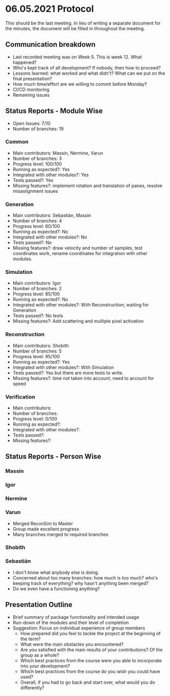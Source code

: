 # 06.05.2021 Protocol

This should be the last meeting. In lieu of writing a separate document for the minutes, the document will be filled in throughout the meeting.

## Communication breakdown
* Last recorded meeting was on Week 5. This is week 12. What happened?
* Who's kept track of all development? If nobody, then how to proceed?
* Lessons learned: what worked and what didn't? What can we put on the final presentation?
* How much time/effort are we willing to commit before Monday?
* CI/CD monitoring
* Remaining issues

## Status Reports - Module Wise

* Open Issues: 7/10
* Number of branches: 19

### Common

* Main contributors: Massin, Nermine, Varun
* Number of branches: 3
* Progress level: 100/100
* Running as expected?: Yes
* Integrated with other modules?: Yes
* Tests passed?: Yes
* Missing features?: implement rotation and translation of panes, resolve misaslignment issues

### Generation

* Main contributors: Sebastián, Massin
* Number of branches: 4
* Progress level: 60/100
* Running as expected?: No
* Integrated with other modules?: No
* Tests passed?: No
* Missing features?: draw velocity and number of samples, test coordinates work, rename coordinates for integration with other modules.

### Simulation

* Main contributors: Igor
* Number of branches: 2
* Progress level: 85/100
* Running as expected?: No
* Integrated with other modules?: With Reconstruction; waiting for Generation
* Tests passed?: No tests
* Missing features?: Add scattering and multiple pixel activation

### Reconstruction

* Main contributors: Shobith
* Number of branches: 5
* Progress level: 95/100
* Running as expected?: Yes
* Integrated with other modules?: With Simulation
* Tests passed?: Yes but there are more tests to write.
* Missing features?: time not taken into account, need to account for speed

### Verification

* Main contributors:
* Number of branches:
* Progress level: 0/100
* Running as expected?:
* Integrated with other modules?:
* Tests passed?:
* Missing features?:


## Status Reports - Person Wise


### Massin

### Igor

### Nermine

### Varun
* Merged ReconSim to Master
* Group made excellent progress
* Many branches merged to required branches
### Shobith

### Sebastián

* I don't know what anybody else is doing.
* Concerned about too many branches: how much is too much? who's keeping track of everything? why hasn't anything been merged?
* Do we even have a functioning anything?

## Presentation Outline

* Brief summary of package functionality and intended usage
* Run-down of the modules and their level of completion
* Suggestion: Focus on individual experience of group members
    * How prepared did you feel to tackle the project at the beginning of the term?
    * What were the main obstacles you encountered?
    * Are you satisfied with the main results of your contributions? Of the group as a whole?
    * Which best practices from the course were you able to incorporate into your development?
    * Which best practices from the course do you wish you could have used?
    * Overall, if you had to go back and start over, what would you do differently?
